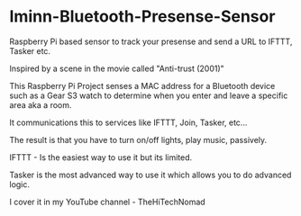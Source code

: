 # Iminn-Bluetooth-Presense-Sensor
Raspberry Pi based sensor to track your presense and send a URL to IFTTT, Tasker etc.

Inspired by a scene in the movie called "Anti-trust (2001)"

This Raspberry Pi Project senses a MAC address for a Bluetooth device such as a Gear S3 watch to determine when you enter and
leave a specific area aka a room.

It communications this to services like IFTTT, Join, Tasker, etc...

The result is that you have to turn on/off lights, play music, passively.

IFTTT - Is the easiest way to use it but its limited.

Tasker is the most advanced way to use it which allows you to do advanced logic.

I cover it in my YouTube channel - TheHiTechNomad
